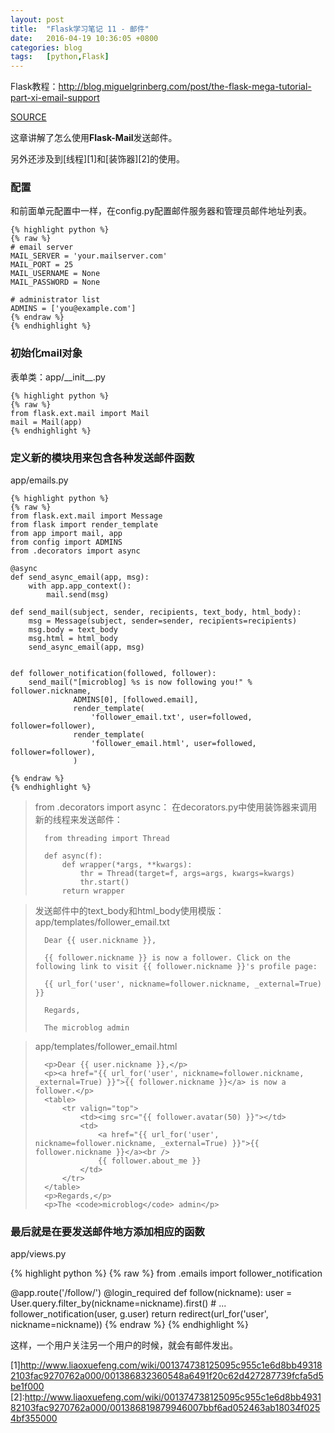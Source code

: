 ```yaml
---
layout: post
title:  "Flask学习笔记 11 - 邮件"
date:   2016-04-19 10:36:05 +0800
categories: blog
tags:   [python,Flask]
---
```

Flask教程：<http://blog.miguelgrinberg.com/post/the-flask-mega-tutorial-part-xi-email-support>

[SOURCE](https://github.com/snowyxx/microblog)

这章讲解了怎么使用**Flask-Mail**发送邮件。

另外还涉及到[线程][1]和[装饰器][2]的使用。

### 配置

和前面单元配置中一样，在config.py配置邮件服务器和管理员邮件地址列表。

    {% highlight python %}
    {% raw %}
    # email server
    MAIL_SERVER = 'your.mailserver.com'
    MAIL_PORT = 25
    MAIL_USERNAME = None
    MAIL_PASSWORD = None
    
    # administrator list
    ADMINS = ['you@example.com']
    {% endraw %}
    {% endhighlight %}

### 初始化mail对象

表单类：app/\_\_init\_\_.py

    {% highlight python %}
    {% raw %}
    from flask.ext.mail import Mail
    mail = Mail(app)
    {% endhighlight %}

### 定义新的模块用来包含各种发送邮件函数

app/emails.py

    {% highlight python %}
    {% raw %}
    from flask.ext.mail import Message
    from flask import render_template
    from app import mail, app
    from config import ADMINS
    from .decorators import async
    
    @async
    def send_async_email(app, msg):
        with app.app_context():
            mail.send(msg)
    
    def send_mail(subject, sender, recipients, text_body, html_body):
        msg = Message(subject, sender=sender, recipients=recipients)
        msg.body = text_body
        msg.html = html_body
        send_async_email(app, msg)
    
    
    def follower_notification(followed, follower):
        send_mail("[microblog] %s is now following you!" % follower.nickname,
                  ADMINS[0], [followed.email],
                  render_template(
                      'follower_email.txt', user=followed, follower=follower),
                  render_template(
                      'follower_email.html', user=followed, follower=follower),
                  )
    
    {% endraw %}
    {% endhighlight %}

>from .decorators import async： 在decorators.py中使用装饰器来调用新的线程来发送邮件：
>
>       from threading import Thread
>       
>       def async(f):
>           def wrapper(*args, **kwargs):
>               thr = Thread(target=f, args=args, kwargs=kwargs)
>               thr.start()
>           return wrapper

> 发送邮件中的text\_body和html\_body使用模版：
> app/templates/follower_email.txt
>
>       Dear {{ user.nickname }},
>       
>       {{ follower.nickname }} is now a follower. Click on the following link to visit {{ follower.nickname }}'s profile page:
>       
>       {{ url_for('user', nickname=follower.nickname, _external=True) }}
>       
>       Regards,
>       
>       The microblog admin

> app/templates/follower_email.html
>
>       <p>Dear {{ user.nickname }},</p>
>       <p><a href="{{ url_for('user', nickname=follower.nickname, _external=True) }}">{{ follower.nickname }}</a> is now a follower.</p>
>       <table>
>           <tr valign="top">
>               <td><img src="{{ follower.avatar(50) }}"></td>
>               <td>
>                   <a href="{{ url_for('user', nickname=follower.nickname, _external=True) }}">{{ follower.nickname }}</a><br />
>                   {{ follower.about_me }}
>               </td>
>           </tr>
>       </table>
>       <p>Regards,</p>
>       <p>The <code>microblog</code> admin</p>


### 最后就是在要发送邮件地方添加相应的函数

app/views.py

{% highlight python %}
{% raw %}
from .emails import follower_notification

@app.route('/follow/<nickname>')
@login_required
def follow(nickname):
    user = User.query.filter_by(nickname=nickname).first()
    # ...
    follower_notification(user, g.user)
    return redirect(url_for('user', nickname=nickname))
{% endraw %}
{% endhighlight %}

这样，一个用户关注另一个用户的时候，就会有邮件发出。

[1]http://www.liaoxuefeng.com/wiki/001374738125095c955c1e6d8bb493182103fac9270762a000/001386832360548a6491f20c62d427287739fcfa5d5be1f000
[2]:http://www.liaoxuefeng.com/wiki/001374738125095c955c1e6d8bb493182103fac9270762a000/001386819879946007bbf6ad052463ab18034f0254bf355000
